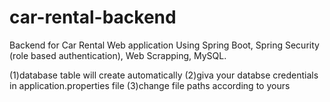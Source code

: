 # car-rental-backend
Backend for Car Rental Web application Using Spring Boot, Spring Security (role based authentication), Web Scrapping, MySQL.

(1)database table will create automatically
(2)giva your databse credentials in application.properties file
(3)change file paths according to yours
